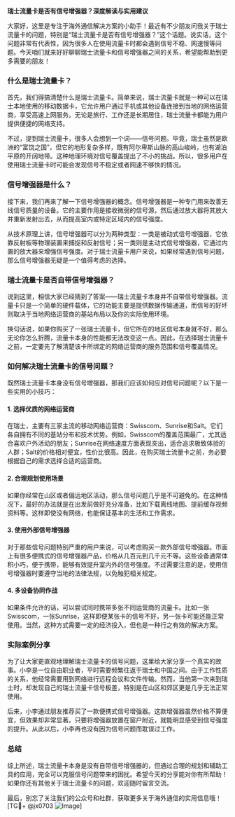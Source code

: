 **瑞士流量卡是否有信号增强器？深度解读与实用建议**

大家好，这里是专注于海外通信解决方案的小助手！最近有不少朋友问我关于瑞士流量卡的问题，特别是“瑞士流量卡是否有信号增强器？”这个话题。说实话，这个问题非常有代表性，因为很多人在使用流量卡时都会遇到信号不稳、网速慢等问题。今天咱们就来好好聊聊瑞士流量卡和信号增强器之间的关系，希望能帮助到更多需要的朋友！

### 什么是瑞士流量卡？

首先，我们得搞清楚什么是瑞士流量卡。简单来说，瑞士流量卡就是一种可以在瑞士本地使用的移动数据卡，它允许用户通过手机或其他设备连接到当地的网络运营商，享受高速上网服务。无论是旅行、工作还是长期居住，瑞士流量卡都能为用户提供便捷的网络支持。

不过，提到瑞士流量卡，很多人会想到一个词——信号问题。毕竟，瑞士虽然是欧洲的“富饶之国”，但它的地形复杂多样，既有阿尔卑斯山脉的高山峻岭，也有湖泊平原的开阔地带。这种地理环境对信号覆盖提出了不小的挑战。所以，很多用户在使用瑞士流量卡时可能会发现信号不稳定或者网速不够快的情况。

### 信号增强器是什么？

接下来，我们再来了解一下信号增强器的概念。信号增强器是一种专门用来改善无线信号质量的设备。它的主要作用是接收微弱的信号源，然后通过放大器将其放大并重新发射出去，从而提高室内或特定区域内的信号强度。

从技术原理上讲，信号增强器可以分为两种类型：一类是被动式信号增强器，它依靠反射板等物理装置来捕捉和反射信号；另一类则是主动式信号增强器，它通过内置的放大器来增强信号强度。对于瑞士流量卡用户来说，如果经常遇到信号问题，那么信号增强器无疑是一个值得考虑的选择。

### 瑞士流量卡是否自带信号增强器？

说到这里，相信大家已经猜到了答案——瑞士流量卡本身并不自带信号增强器。流量卡只是一个简单的硬件载体，它的功能主要是提供数据传输通道，而信号的好坏则取决于当地网络运营商的基站布局以及你的实际使用环境。

换句话说，如果你购买了一张瑞士流量卡，但它所在的地区信号本身就不好，那么无论你怎么折腾，流量卡本身的性能都无法改变这一点。因此，在选择瑞士流量卡之前，一定要先了解清楚该卡所绑定的网络运营商的服务范围和信号覆盖情况。

### 如何解决瑞士流量卡的信号问题？

既然瑞士流量卡本身没有信号增强器，那我们应该如何应对信号问题呢？以下是一些实用的小技巧：

#### 1. **选择优质的网络运营商**
   在瑞士，主要有三家主流的移动网络运营商：Swisscom、Sunrise和Salt。它们各自拥有不同的基站分布和技术优势。例如，Swisscom的覆盖范围最广，尤其适合喜欢户外活动的朋友；Sunrise在网络速度方面表现突出，适合追求极致体验的人群；Salt的价格相对便宜，性价比很高。因此，在购买瑞士流量卡之前，务必要根据自己的需求选择合适的运营商。

#### 2. **合理规划使用场景**
   如果你经常在山区或者偏远地区活动，那么信号问题几乎是不可避免的。在这种情况下，最好的办法就是在出发前做好充分准备，比如下载离线地图、提前缓存视频资料等。这样即使没有网络，也能保证基本的生活和工作需求。

#### 3. **使用外部信号增强器**
   对于那些信号问题特别严重的用户来说，可以考虑购买一款外部信号增强器。市面上有很多便携式的信号增强器产品，价格从几百元到几千元不等。这些设备通常体积小巧，便于携带，能够有效提升室内外的信号强度。不过需要注意的是，使用信号增强器时要遵守当地的法律法规，以免触犯相关规定。

#### 4. **多设备协同作战**
   如果条件允许的话，可以尝试同时携带多张不同运营商的流量卡。比如一张Swisscom，一张Sunrise，这样即便某张卡的信号不好，另一张卡可能还能正常使用。当然，这种方式需要一定的经济投入，但也是一种行之有效的解决方案。

### 实际案例分享

为了让大家更直观地理解瑞士流量卡的信号问题，这里给大家分享一个真实的故事。小李是一位自由职业者，平时需要频繁往返于瑞士和中国之间。由于工作性质的关系，他经常需要用到网络进行远程会议和文件传输。然而，当他第一次来到瑞士时，却发现自己的瑞士流量卡信号极差，特别是在山区和郊区更是几乎无法正常使用。

后来，小李通过朋友推荐买了一款便携式信号增强器。这款增强器虽然价格不算便宜，但效果却非常显著。只要将增强器放置在窗户附近，就能明显感受到信号强度的提升。从此以后，小李再也没有因为信号问题而耽误过工作。

### 总结

综上所述，瑞士流量卡本身是没有自带信号增强器的，但通过合理的规划和辅助工具的应用，完全可以克服信号问题带来的困扰。希望今天的分享能对你有所帮助！如果你还有其他关于瑞士流量卡的问题，欢迎随时留言交流。

最后，别忘了关注我们的公众号和社群，获取更多关于海外通信的实用信息哦！[TG💪+ @jx0703 ![Image](https://github.com/user-attachments/assets/dbca1d08-cadb-493c-b0ec-ad6f7a83f270)]
